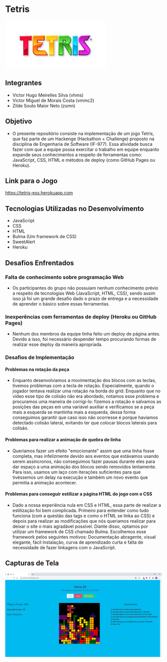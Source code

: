 # Tetris
![[logo11]()](misc/img/logo.jpg)

## Integrantes
* Victor Hugo Meirelles Silva (vhms)
* Victor Miguel de Morais Costa (vmmc2)
* Zilde Souto Maior Neto (zsmn)

## Objetivo
* O presente repositório consiste na implementação de um jogo Tetris, que faz parte de um Hackenge (Hackathon + Challenge) proposto na disciplina de Engenharia de Software (IF-977). Essa atividade busca fazer com que a equipe possa exercitar o trabalho em equipe enquanto expande seus conhecimentos a respeito de ferramentas como: JavaScript, CSS, HTML e métodos de deploy (como GitHub Pages ou Heroku).

## Link para o Jogo
https://tetris-ess.herokuapp.com

## Tecnologias Utilizadas no Desenvolvimento
* JavaScript
* CSS
* HTML
* Bulma (Um framework de CSS)
* SweetAlert
* Heroku 


## Desafios Enfrentados
### Falta de conhecimento sobre programação Web
* Os participantes do grupo não possuiam nenhum conhecimento prévio a respeito de tecnologias Web (JavaScript, HTML, CSS), sendo assim isso já foi um grande desafio dado o prazo de entrega e a necessidade de aprender o básico sobre essas ferramentas.
### Inexperências com ferramentas de deploy (Heroku ou GitHub Pages)
* Nenhum dos membros da equipe tinha feito um deploy de página antes. Devido a isso, foi necessário despender tempo procurando formas de realizar esse deploy da maneira apropriada.
### Desafios de Implementação
#### Problemas na rotação da peça
* Enquanto desenvolviamos a movimentação dos blocos com as teclas, tivemos problemas com a tecla de rotação. Especialmente, quando o jogador tentava realizar uma rotação na borda do grid: Enquanto que no vídeo esse tipo de colisão não era abordado, notamos esse problema e procuramos uma maneira de corrigi-lo: fizemos a rotação e salvamos as posições das peças em uma variável auxiliar e verificamos se a peça mais a esquerda se mantinha mais a esquerda, dessa forma conseguimos garantir que caso isso não ocorresse é porque haviamos detectado colisão lateral, evitando ter que colocar blocos laterais para colisão.
#### Problemas para realizar a animação de quebra de linha
* Queríamos fazer um efeito "emocionante" assim que uma linha fosse completa, mas infelizmente devido aos eventos que estávamos usando serem assíncronos, não conseguimos fazer pausas durante eles para dar espaço a uma animação dos blocos sendo removidos lentamente. Para isso, usamos um laço com iterações suficientes para que tivéssemos um delay na execução e também um novo evento que permitia a animação acontecer.
#### Problemas para conseguir estilizar a página HTML do jogo com o CSS
* Dado a nossa experiência nula em CSS e HTML, essa parte de realizar a estilização foi bem complicada. Primeiro para entender como tudo funciona (com a questão das tags e como o HTML se linka ao CSS) e depois para realizar as modificações que nós queriamos realizar para deixar o site o mais agradável possível. Diante disso, optamos por utilizar um framework de CSS chamado Bulma. Escolhemos esse framework pelos seguintes motivos: Documentação abragente, visual elegante, fácil instalação, curva de aprendizado curta e falta de necessidade de fazer linkagens com o JavaScript.


## Capturas de Tela
![[scap1]()](misc/img/screen_capture.png)

